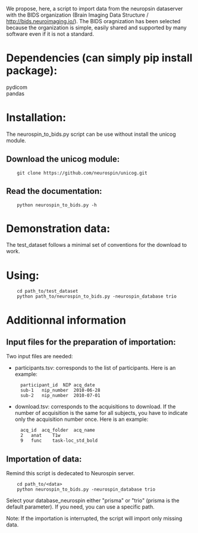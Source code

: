 
We propose, here, a script to import data from the neuropsin dataserver with 
the BIDS organization (Brain Imaging Data Structure / http://bids.neuroimaging.io/).
The BIDS oragnization has been selected because the organization is simple, 
easily shared and supported by many software even if it is not a standard.

# Dependencies (can simply pip install package):
pydicom  
pandas

# Installation:
The neurospin_to_bids.py script can be use without install the unicog module.
 
## Download the unicog module:

        git clone https://github.com/neurospin/unicog.git

## Read the documentation:

        python neurospin_to_bids.py -h

# Demonstration data:
The test_dataset follows a minimal set of conventions for the download to work.


# Using:

        cd path_to/test_dataset
        python path_to/neurospin_to_bids.py -neurospin_database trio


# Additionnal information
## Input files for the preparation of importation:
Two input files are needed:
- participants.tsv: corresponds to the list of participants. Here is an example:

        participant_id	NIP	acq_date
        sub-1	nip_number	2010-06-28
        sub-2	nip_number	2010-07-01



- download.tsv: corresponds to the acquisitions to download. If the number of acquisition is
the same for all subjects, you have to indicate only the acquisition number once. Here is an 
example:

        acq_id	acq_folder	acq_name
        2	anat	T1w
        9	func	task-loc_std_bold

## Importation of data:
Remind this script is dedecated to Neurospin server.

        cd path_to/<data>
        python neurospin_to_bids.py -neurospin_database trio

Select your database_neurospin either "prisma" or "trio" (prisma is the default parameter).
If you need, you can use a specific path.

Note:
If the importation is interrupted, the script will import only missing data.   

<!-- Importation events: -->
